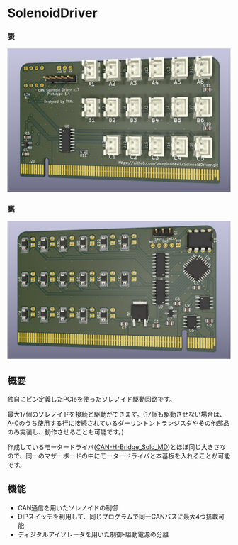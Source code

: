 # SolenoidDriver

### 表
![SolenoidDriver front](./images/SolenoidDriver_front.png)
### 裏
![SolenoidDriver back](./images/SolenoidDriver_back.png)
## 概要
独自にピン定義したPCIeを使ったソレノイド駆動回路です。

最大17個のソレノイドを接続と駆動ができます。(17個も駆動させない場合は、A-Cのうち使用する行に接続されているダーリントントランジスタやその他部品のみ実装し、動作させることも可能です。)

作成しているモータードライバ([CAN-H-Bridge_Solo_MD](https://github.com/picopicodevil/CAN_H-Bridge_Solo_MD))とほぼ同じ大きさなので、同一のマザーボードの中にモータードライバと本基板を入れることが可能です。

## 機能
- CAN通信を用いたソレノイドの制御
- DIPスイッチを利用して、同じプログラムで同一CANバスに最大4つ搭載可能
- ディジタルアイソレータを用いた制御-駆動電源の分離
